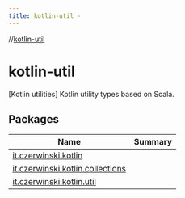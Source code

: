 ```yaml
---
title: kotlin-util -
---
```

//[kotlin-util](index.md)



# kotlin-util  
 [Kotlin utilities] Kotlin utility types based on Scala.  
  
   


## Packages  
  
|  Name|  Summary| 
|---|---|
| [it.czerwinski.kotlin](it.czerwinski.kotlin.md) | 
| [it.czerwinski.kotlin.collections](it.czerwinski.kotlin.collections/index.md) | 
| [it.czerwinski.kotlin.util](it.czerwinski.kotlin.util/index.md) | 

